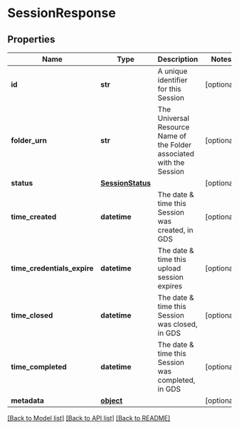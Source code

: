 # SessionResponse

## Properties
Name | Type | Description | Notes
------------ | ------------- | ------------- | -------------
**id** | **str** | A unique identifier for this Session | [optional] 
**folder_urn** | **str** | The Universal Resource Name of the Folder associated with the Session | [optional] 
**status** | [**SessionStatus**](SessionStatus.md) |  | [optional] 
**time_created** | **datetime** | The date &amp; time this Session was created, in GDS | [optional] 
**time_credentials_expire** | **datetime** | The date &amp; time this upload session expires | [optional] 
**time_closed** | **datetime** | The date &amp; time this Session was closed, in GDS | [optional] 
**time_completed** | **datetime** | The date &amp; time this Session was completed, in GDS | [optional] 
**metadata** | [**object**](.md) |  | [optional] 

[[Back to Model list]](../README.md#documentation-for-models) [[Back to API list]](../README.md#documentation-for-api-endpoints) [[Back to README]](../README.md)


